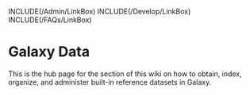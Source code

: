 INCLUDE(/Admin/LinkBox)
INCLUDE(/Develop/LinkBox)
INCLUDE(/FAQs/LinkBox)

# Galaxy Data
This is the hub page for the section of this wiki on how to obtain, index, organize, and administer built-in reference datasets in Galaxy.
